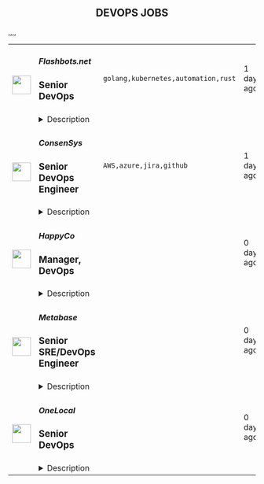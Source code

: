 <div align="center"><h2>DEVOPS JOBS</h2></div><table><tr>
                <td width="100" height="100" rowspan="2">
                    <img src="https://remotive.com/job/1992485/logo" width="38px" height="auto">
                </td>
                <td width="300">
                    <h5>Flashbots.net</h5>
                    <h3>Senior DevOps</h3>
                </td>
                <td width="300">
                    <code>golang,kubernetes,automation,rust</code>
                </td>
                <td width="200">
                <text>1 days ago</text>
                </td>
                <td width="100" rowspan="2">
                <a href="https://remotive.com/remote-jobs/devops/senior-devops-1992485" align="right" target="_blank">Apply</a>
                </td>
            </tr>
            <tr>
                <td colspan="3">
                <details><summary>Description</summary>
                <div class="h1"><br><strong>About us</strong></div>
<p style="min-height: 1.5em;">At Flashbots, we're building the foundations of the future Internet and financial system. As an <a href="https://medium.com/flashbots/frontrunning-the-mev-crisis-40629a613752" rel="nofollow" target="_blank">R&amp;D organization</a>, we focus on MEV through our dual engines of <a href="https://writings.flashbots.net/" rel="nofollow" target="_blank">open research</a> and breakthrough product development – like <a class="notion-link-token notion-focusable-token notion-enable-hover" href="https://docs.flashbots.net/flashbots-auction/overview" rel="nofollow" target="_blank">mev-geth</a>, <a class="notion-link-token notion-focusable-token notion-enable-hover" href="https://protect.flashbots.net/" rel="nofollow" target="_blank">Flashbots Protect</a>, <a class="notion-link-token notion-focusable-token notion-enable-hover" href="https://collective.flashbots.net/t/merge-anniversary-a-year-in-review/2400" rel="nofollow" target="_blank">MEV-Boost</a>, <a class="notion-link-token notion-focusable-token notion-enable-hover" href="https://docs.flashbots.net/flashbots-protect/mev-share" rel="nofollow" target="_blank">MEV-Share</a>, <a class="notion-link-token notion-focusable-token notion-enable-hover" href="https://writings.flashbots.net/introducing-rollup-boost" rel="nofollow" target="_blank">Flashblocks</a>, and <a class="notion-link-token notion-focusable-token notion-enable-hover" href="https://buildernet.org/blog/introducing-buildernet" rel="nofollow" target="_blank">BuilderNet</a>.</p>
<p style="min-height: 1.5em;">Our vibe is accelerationist, exceptional, kind, and independent. We are explorers, innovators, builders, and thinkers. We thrive on action, curiosity, and impact - driving the future in an iterative way while keeping an eye towards the long term version we want to see in the world.</p>
<div style="text-align: left;"><img src="https://app.ashbyhq.com/api/images/user-content/2ae4651e-df3c-4045-827f-9016b44031f3/062530ef-3800-4d7e-9336-12ab0aeee361/Untitled design (7).png" style="max-width: 100%;" width="608"></div>
<div class="h1"> </div>
<div class="h1"><strong>About the role:</strong></div>
<p style="min-height: 1.5em;">Flashbots is looking for a Senior DevOps Engineer to augment our small team. You will collaborate closely with our teams of scientists and engineers to support products like <a href="https://suave-alpha.flashbots.net/" rel="nofollow" target="_blank">SUAVE</a>, <a href="https://writings.flashbots.net/introducing-rollup-boost" rel="nofollow" target="_blank">Flashblocks, and Rollup-Boost</a>.</p>
<p style="min-height: 1.5em;">Due to working with confidential data, you may be subject to trading restriction policies.<br><br></p>
<div class="h1"><strong>What You’ll Do:</strong></div>
<ul style="">
<li style="">
<p style="min-height: 1.5em;">Common DevOps tasks</p>
<ul style="">
<li style="">
<p style="min-height: 1.5em;">Administrate Kubernetes clusters and deployments, servers, automation, and observability, always in IaC</p>
</li>
<li style="">
<p style="min-height: 1.5em;">Partner with Engineers and Product Owners to support their work</p>
</li>
<li style="">
<p style="min-height: 1.5em;">Create automation and tooling</p>
</li>
</ul>
</li>
<li style="">
<p style="min-height: 1.5em;">Unique DevOps tasks</p>
<ul style="">
<li style="">
<p style="min-height: 1.5em;">Collaborate closely with internal and external teams to develop at the cutting edge of TEE systems</p>
</li>
<li style="">
<p style="min-height: 1.5em;">Contribute to and operate foundational infrastructure in blockchains and their rollups<br><br></p>
</li>
</ul>
</li>
</ul>
<div class="h1"><strong>Who You Are:</strong></div>
<ul style="">
<li style="">
<p style="min-height: 1.5em;">Genuine desire to understand the blockchain and MEV problem space.</p>
</li>
<li style="">
<p style="min-height: 1.5em;">Production experience with monitoring, alerting, and incident response.</p>
</li>
<li style="">
<p style="min-height: 1.5em;">Deep understanding of engineering principles and best practices.</p>
</li>
<li style="">
<p style="min-height: 1.5em;">Comfortable in a fast-paced, async, and remote environment.</p>
</li>
<li style="">
<p style="min-height: 1.5em;">Excellent communication and interpersonal skills.</p>
</li>
<li style="">
<p style="min-height: 1.5em;">Disposed to action, finding out, and showing; curiosity to get to the root of the problems.</p>
</li>
<li style="">
<p style="min-height: 1.5em;">Kind, independently motivated, accountable, and reliable.</p>
</li>
<li style="">
<p style="min-height: 1.5em;">By default leave things better than you found them.<br><br></p>
</li>
</ul>
<div class="h1"><strong>Nice-to-haves</strong></div>
<ul style="">
<li style="">
<p style="min-height: 1.5em;">Contributions to open source projects</p>
</li>
<li style="">
<p style="min-height: 1.5em;">Development of distributed systems</p>
</li>
<li style="">
<p style="min-height: 1.5em;">Experience with:</p>
<ul style="">
<li style="">
<p style="min-height: 1.5em;">Golang and Rust</p>
</li>
<li style="">
<p style="min-height: 1.5em;">Public clouds and bare-metal hosting providers</p>
</li>
</ul>
</li>
</ul>
<div class="h1"><br><strong>Details that matter</strong></div>
<ul style="">
<li style="">
<p style="min-height: 1.5em;">Significantly above market rate equity compensation package</p>
</li>
<li style="">
<p style="min-height: 1.5em;">Unlimited PTO with a high level of freedom and autonomy for your work</p>
</li>
<li style="">
<p style="min-height: 1.5em;">Attractive health coverage package for US employees</p>
</li>
<li style="">
<p style="min-height: 1.5em;">$3000 Yearly budget for your individual learning and development goals</p>
</li>
<li style="">
<p style="min-height: 1.5em;">Work alongside the brightest minds in the crypto space</p>
</li>
<li style="">
<p style="min-height: 1.5em;">Help save the world by ensuring crypto remains decentralized, permissionless and censorship-resistant</p>
</li>
<li style="">
<p style="min-height: 1.5em;">Remote working - work from anywhere in the world</p>
</li>
<li style="">
<p style="min-height: 1.5em;">Paid travel - 2 x team on-site in different parts of the world per year plus periodic travel to events</p>
</li>
</ul>
<p style="min-height: 1.5em;">At Flashbots, we are committed to building a diverse and inclusive team. We welcome applications from all qualified candidates regardless of gender, race, ethnicity, religion, sexual orientation, age, or disability status.</p>
<img src="https://remotive.com/job/track/1992485/blank.gif?source=public_api" alt=""/>
                </details>
                </td>
            </tr>,<tr>
                <td width="100" height="100" rowspan="2">
                    <img src="https://remotive.com/job/1990753/logo" width="38px" height="auto">
                </td>
                <td width="300">
                    <h5>ConsenSys</h5>
                    <h3>Senior DevOps Engineer</h3>
                </td>
                <td width="300">
                    <code>AWS,azure,jira,github</code>
                </td>
                <td width="200">
                <text>1 days ago</text>
                </td>
                <td width="100" rowspan="2">
                <a href="https://remotive.com/remote-jobs/devops/senior-devops-engineer-1990753" align="right" target="_blank">Apply</a>
                </td>
            </tr>
            <tr>
                <td colspan="3">
                <details><summary>Description</summary>
                <p><strong>Location: Global Remote (excluding France)</strong></p>
<p>Consensys is the leading blockchain and web3 software company founded by Joe Lubin, CEO of Consensys and Co-Founder of Ethereum. Since 2014, Consensys has been at the forefront of innovation, pioneering technological developments within the web3 ecosystem.</p>
<p>Through our product suite, including the MetaMask platform, Infura, Linea, Diligence, and our NFT toolkit Phosphor, we have become the trusted collaborator for users, creators, and developers on their path to build and belong in the world they want to see.</p>
<p>Whether building a dapp, an NFT collection, a portfolio, or a better future, the instinct to build is universal. Consensys inspires and champions the builder instinct in everyone by making web3 universally easy to use and develop on.</p>
<p>Our mission is to unlock the collaborative power of communities by making the decentralized web universally easy to access, use, and build on. </p>
<p>You’ll get to work on the tools, infrastructure, and apps that scale these platforms to onboard one billion participants and 5 million developers. You’ll be constantly exposed to new concepts, ideas, and frameworks from your peers, and as you work on different projects — challenging you to stay at the top of your game. You’ll join a network of builders that reaches the edge of our ecosystem. Consensys alumni have moved on to become tech entrepreneurs, CEOs, and team leads at tech companies. </p>
<p><strong>What you’ll do</strong></p>
<ul style="">
<li style="">Configure and manage cloud platforms, including AWS, Azure, GCP and Cloudflare</li>
<li style="">Manage and administer our CI/CD pipelines with Github (GitHub Actions. AWS Land Zone)</li>
<li style="">Maintain and improve our internal management systems</li>
<li style="">Respond to IT incidents and requests through Jira Service Management to ensure minimal downtime and loss</li>
<li style="">Enhance security infrastructure by using Okta for secure Identity management</li>
<li style="">Document all DevOps and infrastructure-related processes within Confluence</li>
</ul>
<p><strong>Would be great if you brought this to the role</strong></p>
<ul style="">
<li style="">Good knowledge of AWS and/or Azure cloud computing platforms</li>
<li style="">Experience with GitHub and understanding of version control concepts</li>
<li style="">Experience with Security and Identity management tools, preferably Okta</li>
<li style="">Knowledge of IT ticketing systems, preferably Jira Service Management</li>
<li style="">Familiarity with Confluence or equivalent documentation tools</li>
<li style="">Understanding of blockchain technologies and familiarity with Web3</li>
<li style="">Good problem-solving methods and a proactive work ethos</li>
<li style="">Effective communication skills, both written and verbal</li>
<li style="">Strong team player with the ability to work independently when needed</li>
</ul>
<p><strong>Bonus Points</strong></p>
<ul style="">
<li style="">3+ years experience administering cloud platforms</li>
<li style="">Certification in AWS, Azure or other Cloud platforms is beneficial</li>
</ul>
<p>Don't meet all the requirements? Don't sweat it. We’re passionate about building a diverse team of humans and as such, if you think you've got what it takes for our chaotic-but-fun, remote-friendly, start-up environment—apply anyway, detailing your relevant transferable skills in your cover letter. While we have a pretty good idea of what we need, we're ready for you to challenge our thinking on who needs to be in this role.</p>
<p><em>It is a requirement of employment in this position that applicants will be required to submit to background checks including but not limited to employment, education and criminal record checks. Further details will be provided to applicants that successfully meet the criteria for the position as determined by the company in its sole discretion. By submitting an application for employment, you are acknowledging and consenting to this requirement.</em></p>
<div class='"content-pay-transparency"'>
<div class='"pay-input"'>
<div class='"description"'>
<p><em>The salary range for US-based candidates only will be determined throughout the interview process depending on experience and skills.</em></p>
</div>
<div class='"title"'>US pay range (not including bonus, equity or other benefits)</div>
<div class='"pay-range"'>$102,000<span class='"divider"'>—</span>$178,000 USD</div>
</div>
</div>
<div class='"content-conclusion"'>
<p> </p>
<p>In the rapidly evolving Web3 space, we believe that everyone is a builder. This expansive paradigm requires a range of backgrounds, talents, skills, and experiences to influence and shape the future. At Consensys, this diversity fuels our ability to shift control and redefine the realm of possibility. We are committed to ensuring that our technology empowers people and communities with economic and political agency through decentralized technologies. We welcome the range of perspectives and differences and celebrate them. We're excited to see how your unique skills as a builder can contribute to our vision, drive innovation, and help us shape a more inclusive Web3.</p>
<p>Consensys is an equal opportunity employer. All employment decisions are made without regard to race, color, national origin, ancestry, sex, gender, gender identity or expression, sexual orientation, age, genetic information, religion, disability, medical condition, pregnancy, marital status, family status, veteran status, or any other characteristic protected by law. Consensys is aware of fraudulent recruitment practices and we encourage all applicants to review our best practices to protect yourself which can be found (<a href="%22https:/consensys.io/careers/best-practices-to-avoid-recruitment-fraud/)%22" rel="nofollow">https://consensys.io/careers/best-practices-to-avoid-recruitment-fraud/)</a>.</p>
</div>
<img src="https://remotive.com/job/track/1990753/blank.gif?source=public_api" alt=""/>
                </details>
                </td>
            </tr>,<tr>
                <td width="100" height="100" rowspan="2">
                    <img src="https://avatars.githubusercontent.com/u/1021150?s=200&v=4" width="38px" height="auto">
                </td>
                <td width="300">
                    <h5>HappyCo</h5>
                    <h3>Manager, DevOps</h3>
                </td>
                <td width="300">
                    <code></code>
                </td>
                <td width="200">
                <text>0 days ago</text>
                </td>
                <td width="100" rowspan="2">
                <a href="https://jobs.lever.co/happyco/975b32da-a81c-49c1-a678-e961c2aef4c1" align="right" target="_blank">Apply</a>
                </td>
            </tr>
            <tr>
                <td colspan="3">
                <details><summary>Description</summary>
                <div><b style="font-size: 11pt">HappyCo is a company where people can grow their careers and work with like minded people, with no egos or politics. HappyCo is values driven and offers a flexible, supportive culture. Join HappyCo and <a class="postings-link" href="https://happy.co/media/make-work-happy">Make Work Happy</a>!</b>&nbsp;</div><div><br></div><div><br></div><div><br></div><div><span style="font-size: 16px;">HappyCo is looking for an experienced </span><b style="font-size: 16px;">DevOps Manager</b><span style="font-size: 16px;"> to co-ordinate the development, management and maintenance of our cloud environments, ensuring they are scalable, efficient, and well-optimized for our engineering teams. This role involves overseeing system performance and uptime, refining monitoring processes, and enhancing incident response to reduce downtime. You will also be responsible for upholding security and compliance standards, proactively addressing potential risks. Additionally, you will provide technical leadership and mentorship, fostering a culture of continuous improvement and collaboration. If you thrive on ownership and autonomy and enjoy driving innovation in infrastructure and operations, we’d love to connect!</span></div><div><br></div><div><br></div><div><span style="font-size: 16px;">HappyCo is looking for an experienced </span><b style="font-size: 16px;">DevOps Manager</b><span style="font-size: 16px;"> to co-ordinate the development, management and maintenance of our cloud environments, ensuring they are scalable, efficient, and well-optimized for our engineering teams. This role involves overseeing system performance and uptime, refining monitoring processes, and enhancing incident response to reduce downtime. You will also be responsible for upholding security and compliance standards, proactively addressing potential risks. Additionally, you will provide technical leadership and mentorship, fostering a culture of continuous improvement and collaboration. If you thrive on ownership and autonomy and enjoy driving innovation in infrastructure and operations, we’d love to connect!</span></div><div><br></div><div><br></div><h3>Core Responsibilities:</h3><li><b>Infrastructure</b> - Create and manage cloud infrastructure to support HappyCo software development teams.&nbsp; Improve the reliability, observability, and performance of these systems.</li><li><b>Operations</b> - Monitor the health and performance of production systems.&nbsp; Improve monitoring tooling and effectiveness.&nbsp; Respond to production events.&nbsp; Document issues and incidents.&nbsp; Drive down MTTA and MTTR.</li><li><b>Security/Compliance</b> - Maintain a proactive posture keeping HappyCo ahead of security threats and vulnerabilities.&nbsp; Follow all required processes for security and compliance.</li><li><b>Mentorship/Leadership</b> - Identify, apply, and coach best practices across the team. </li><h3>Week by Week / During your first 2-4 weeks you will:</h3><li>Get to know our leadership, culture, and values</li><li>Complete our HappyCo orientation and onboarding program</li><li>Onboard with the DevOps team</li><li>Familiarize yourself with our systems and tools&nbsp;</li><li>Read our favorite industry primers</li><li>Attend your first Company Wide Meeting (monthly)</li><li>Make your first change in our codebase</li><h3>During your first 1-6 months you will:</h3><li>Get acquainted with the different departments</li><li>Complete deployment and rollbacks in all of our environments</li><li>Familiarize yourself with our on-call runbooks, processes and policies</li><li>Review our monitoring systems and tools to ensure levels are within reasonable parameters and adjust alerts accordingly</li><li>Build a working profile of your team and prepare career development plans for them</li><li>Be able to troubleshoot outages in any environment</li><h3>During your first 6-12 months you will:</h3><li>Build tooling and automation for engineers to improve their velocity to develop, build and deploy code</li><li>Complete your first team feedback, and manager upwards feedback cycle</li><li>Identify key risks and opportunities to be included in the next 12 months of roadmap</li><h3>What you could expect day-to-day</h3><li>Helping teams with build or cloud infrastructure queries</li><li>Add to and deploy from our IaC build pipeline</li><li>Assist with the investigation, management, and resolution of critical incident</li><h3>What we think you need to be successful</h3><li>Infrastructure as Code</li><li>AWS / GCP Cloud Infrastructure and Architecture</li><li>Kubernetes and containerisation</li><li>Build Pipeline, implementation and strategy</li><li>Experience leading teams</li><h3>Keys to optimum happiness at HappyCo</h3><li>Pushing forward in ambiguity while striving for clarity</li><li>Prioritizing for sustained impact vs helping in the moment</li><li>Empowering teams instead of enforcing standards</li><li>Leveraging technology to serve humanity in a way that is accessible to all</li><li>Be a proactive contributor to design and research team culture, with a strong growth mindset</li><li>Experience and understanding of early-stage startups and the challenges they face</li><li>Experience within the multifamily residential property industry</li><li>Previous research experience in an Enterprise B2B SaaS context where you've tackled complex workflows and systems</li><h3>Technologies Used</h3><li>Go, Ruby on Rails, Typescript / React</li><li>Bazel</li><li>GitLab</li><li>Terraform</li><li>Bash</li><li>Kubernetes &amp; Docker</li><div><b>About HappyCo</b></div><div><span style="font-size: 11pt">Founded in 2011, HappyCo (</span><a class="postings-link" style="font-size: 11pt" href="http://www.happy.co/">happy.co</a><span style="font-size: 11pt">) builds mobile and cloud solutions to enable real-time property data. Our flagship product suite 'Happy Property’ has more than 5 million units on its platform.</span></div><div><br></div><div><span style="font-size: 11pt">We’re everyday people with a shared purpose — improving the lives of others. Our team is made up of thinkers, talkers, planners, makers, builders and everything in between. Together, we’re turning our passions into happier communities!&nbsp; </span></div><div><br></div><div><span style="font-size: 11pt">When customers use our software, their communities get stronger. Our tools empower everyone in multifamily property management to improve their operations and maximize returns, which means they’re building better experiences for their residents. Learn more about our </span><a class="postings-link" style="font-size: 11pt" href="https://happyco-inc.wistia.com/medias/1va4woy4m3">Product Vision</a>&nbsp;<span style="font-size: 11pt">here!</span></div><div><br></div><div><b style="font-size: 11pt">Our HappyCo Culture &amp; Values</b></div><div><span style="font-size: 11pt">HappyCo strives to build better communities. So naturally, we are dedicated to making our own community an enjoyable place that lets us do our best work. We’re devoted to building an inclusive, supportive culture that empowers each HappyCo’er to succeed and grow. To learn more about our culture, check out our</span><a class="postings-link" style="font-size: 11pt" href="https://www.glassdoor.com.au/Overview/Working-at-HappyCo-EI_IE1533158.11,18.htm"> Glassdoor</a><span style="font-size: 11pt"> page and our </span><a class="postings-link" style="font-size: 11pt" href="https://happy.co/company/careers">careers page!</a><span style="font-size: 11pt">&nbsp;</span></div><div><br></div><div><span style="font-size: 11pt">HappyCo’s culture is driven by our core values of Make Happiness, Stronger Together, Get Good Sh*t Done, Look Outward First and Kaizen - sounds great, right, but what does this mean for you?&nbsp;</span></div><div><br></div><div><i style="font-size: 11pt">We believe in supporting people to do their best work and thrive, and building a diverse, equitable, and inclusive company is core to our mission. Our goal is to ensure that HappyCo upholds an inclusive environment where all people feel that they are equally respected and valued, whether they are applying for an open position or working at the company. We welcome applicants of any educational background, gender identity and expression, sexual orientation, religion, ethnicity, age, citizenship, socioeconomic status, disability, and veteran status. HappyCo is also committed to providing reasonable accommodations for qualified individuals with disabilities and disabled veterans in our job application procedures.</i></div><div><br></div><div><i style="font-size: 15px">A note to Recruitment Agencies: Please don’t reach out to us about our roles -- we’ve got it covered. We don’t accept unsolicited agency resumes and HappyCo is not responsible for any fees related to unsolicited resumes</i></div><div><b style="font-size: 11pt">HappyCo is a company where people can grow their careers and work with like minded people, with no egos or politics. HappyCo is values driven and offers a flexible, supportive culture. Join HappyCo and <a href="https://happy.co/media/make-work-happy" class="postings-link">Make Work Happy</a>!</b>&nbsp;</div><div><br></div><div><br></div>
                </details>
                </td>
            </tr>,<tr>
                <td width="100" height="100" rowspan="2">
                    <img src="https://avatars.githubusercontent.com/u/10520629?s=200&v=4" width="38px" height="auto">
                </td>
                <td width="300">
                    <h5>Metabase</h5>
                    <h3>Senior SRE/DevOps Engineer</h3>
                </td>
                <td width="300">
                    <code></code>
                </td>
                <td width="200">
                <text>0 days ago</text>
                </td>
                <td width="100" rowspan="2">
                <a href="https://jobs.lever.co/metabase/1b702919-4d0b-4085-baec-8947f9b7e4ee" align="right" target="_blank">Apply</a>
                </td>
            </tr>
            <tr>
                <td colspan="3">
                <details><summary>Description</summary>
                <div>Metabase is the easiest way for people to get insights from their data, from tiny startups who get up and running quickly to major corporations with tens of thousands of users. That's why people <a class="postings-link" href="https://www.metabase.com/love">love us</a>.</div><div><br></div><div>We bring data tools with the elegance and simplicity of consumer products to the crufty world of enterprise business intelligence. We provide an opinionated open source starting point for how companies should measure, analyze and share their data, which is used by tens of thousands of companies.</div><div><br></div><div>Tens of thousands of companies use Metabase every day to answer questions about their data. While we seek to become the de-facto self-managed open source analytics software for organizations everywhere, many customers want an ability to use Metabase without worrying about the operational details of self-hosting. That’s why we recently launched our Metabase Cloud product. We’re looking for operations engineers to help build out and run our new and quickly growing ‘Metabase Cloud’ hosted product.</div><div>Tens of thousands of companies use Metabase every day to answer questions about their data. While we seek to become the de-facto self-managed open source analytics software for organizations everywhere, many customers want an ability to use Metabase without worrying about the operational details of self-hosting. That’s why we recently launched our Metabase Cloud product. We’re looking for operations engineers to help build out and run our new and quickly growing ‘Metabase Cloud’ hosted product.</div><h3>You will:</h3><li>Own and operate our application stack and AWS infrastructure to orchestrate and manage our hosted customer instances of Metabase</li><li>Debug runtime issues across the different levels of our application stack and hosting stack.</li><li>Develop and build our internal tooling and automation to manage the lifecycle of a hosted Metabase installation, from purchase to deployment, zero-downtime upgrades, and general operational health</li><li>Continuously improve our automated deployments and testing</li><h3>We're looking for someone who:</h3><li>Is thoughtful and careful</li><li>Compulsively automates everything and documents it</li><li>Is able to make solid technical judgements and back them up articulately</li><li>Has at least 5 years of experience building and operating <b>production</b> infrastructure, ideally on public cloud</li><li>Strong <b>Kubernetes</b> and <b>AWS </b>experience</li><li>Strong experience with IaC and <b>Terraform</b></li><li>Can write high quality and readable code in a modern language (e.g. Python, Go, etc.)</li><li>Experience with modern monitoring stacks (e.g Prometheus/Grafana/Datadog) </li><h3>Projects you could work on:</h3><li>Multi-region hosting </li><li>Automate EKS cluster provisioning </li><li>Extend our CRDs and Operators </li><li>Improve the RDS sharding strategy for our multi-tenant platform</li><li>Unify and improve our CI/CD platforms</li><li>Collaborate with core application developers on changes to improve our application metrics, deployment speeds and CI integration.</li><li>Maintain our SOC2 compliance and security posture </li><div><br></div><div><br></div><div>We're a global team (50% outside the US), fully distributed (from Thailand to California), who get things done asynchronously, with plenty of uninterrupted time, supporting each other to do the best work of our careers. We offer flexibility (define your own schedule and work from wherever you want), autonomy, and an environment that fosters growth, learning, and development. We're relentlessly user-focused and believe in building long-term value, not short-term hacks. And we raised a $30M Series B to take our approach to the next level for years to come.</div><div><br></div><div><span style="font-size: 10px">For U.S. applicants: Metabase participates in the federal E-Verify program, which confirms employment authorization of newly hired U.S. based employees. E-Verify is not used as a tool to pre-screen candidates and is only initiated upon hire.</span></div><div><br></div><div><span style="font-size: 10px"><a href="https://www.e-verify.gov/sites/default/files/everify/posters/EVerifyParticipationPoster.pdf"><u>E-Verify Participation Notice</u></a> (English/Spanish)</span></div><div><span style="font-size: 10px"><a href="https://www.e-verify.gov/sites/default/files/everify/posters/IER_RightToWorkPoster%20Eng_Es.pdf"><u>Right to Work Notice</u></a> (English/Spanish)</span></div><div>Metabase is the easiest way for people to get insights from their data, from tiny startups who get up and running quickly to major corporations with tens of thousands of users. That's why people <a href="https://www.metabase.com/love" class="postings-link">love us</a>.</div><div><br></div><div>We bring data tools with the elegance and simplicity of consumer products to the crufty world of enterprise business intelligence. We provide an opinionated open source starting point for how companies should measure, analyze and share their data, which is used by tens of thousands of companies.</div>
                </details>
                </td>
            </tr>,<tr>
                <td width="100" height="100" rowspan="2">
                    <img src="https://photos.wellfound.com/startups/i/257661-3abe9f68928f2e0407dca967aca86e67-medium_jpg.jpg" width="38px" height="auto">
                </td>
                <td width="300">
                    <h5>OneLocal</h5>
                    <h3>Senior DevOps</h3>
                </td>
                <td width="300">
                    <code></code>
                </td>
                <td width="200">
                <text>0 days ago</text>
                </td>
                <td width="100" rowspan="2">
                <a href="https://job-boards.greenhouse.io/onelocal/jobs/5346874004" align="right" target="_blank">Apply</a>
                </td>
            </tr>
            <tr>
                <td colspan="3">
                <details><summary>Description</summary>
                &lt;p&gt;OneLocal is transforming the B2B sector with its innovative white-label marketing platform. Drawing on years of proven success in accelerating local business growth, we&#39;ve fine-tuned our expertise in developing unparalleled digital presences for thousands of merchants. Now, we&#39;re strategically partnering with leading software providers and franchisors to deliver a comprehensive, in-house marketing powerhouse for their SMB clients. Our sophisticated, AI-driven agency-in-a-box equips merchants with the competitive advantage essential for achieving market dominance and driving business expansion.&lt;/p&gt;
&lt;p&gt;We are looking for talented and passionate individuals to embed the latest AI technology into our platform. We pride ourselves in our open and dynamic culture, our diversity, and being committed to a workplace where we all feel that we can be ourselves.&lt;/p&gt;
&lt;p&gt;&lt;strong&gt;Job Overview&lt;/strong&gt;&lt;/p&gt;
&lt;p&gt;We are on the hunt for a seasoned Senior DevOps Engineer with a strong background in cloud observability, container orchestration, cloud operations, and incident response. The ideal candidate will have experience working with FinOps, CICD, developer tools, repository and source control architecture, developer build environments, and ensuring data storage efficiency.&lt;/p&gt;
&lt;p&gt;&lt;strong&gt;Essential Duties and Responsibilities:&lt;/strong&gt;&lt;/p&gt;
&lt;ul&gt;
&lt;li&gt;&amp;nbsp;Cloud Observability: Implement and manage advanced cloud observability tools to monitor and optimize system performance, ensuring high availability and reliability for our service offerings.&lt;/li&gt;
&lt;li&gt;&amp;nbsp;Cloud Expertise: Demonstrate proficiency in one of the major cloud platforms (AWS, Azure, or Google Cloud) to architect, manage, and optimize scalable cloud infrastructures.&lt;/li&gt;
&lt;li&gt;&amp;nbsp;Operations &amp;amp; Incident Response: Lead the incident response process utilizing tools like PagerDuty or equivalent to ensure swift identification, management, and resolution of critical issues, maintaining service continuity.&lt;/li&gt;
&lt;li&gt;&amp;nbsp;FinOps: Analyze and manage cloud costs effectively using FinOps principles, employing various tools and aggregators to ensure cost efficiency and resource optimization.&lt;/li&gt;
&lt;li&gt;&amp;nbsp;CICD: Design, implement, and maintain continuous integration and continuous deployment (CICD) pipelines to enhance development workflows and delivery cycles.&lt;/li&gt;
&lt;li&gt;&amp;nbsp;Developer Tools: Advance the use of modern developer tools, including AI-powered assistants like GitHub Copilot, to streamline coding practices and enhance overall productivity.&lt;/li&gt;
&lt;li&gt;&amp;nbsp;Repository and Source Control Architecture: Architect and manage repository structures and source control processes to support development teams in effectively collaborating and maintaining code quality.&lt;/li&gt;
&lt;li&gt;&amp;nbsp;Developer Build Environments: Create and optimize developer build environments to facilitate smooth and efficient development, testing, and deployment processes.&lt;/li&gt;
&lt;li&gt;&amp;nbsp;Data Storage Efficiency: Design strategies and systems for efficient data storage, ensuring optimal performance, cost management, and scalability of storage solutions.&lt;/li&gt;
&lt;/ul&gt;
&lt;p&gt;&lt;strong&gt;Requirements:&lt;/strong&gt;&lt;/p&gt;
&lt;ul&gt;
&lt;li&gt;Minimum of 5 years of relevant experience in a DevOps role, with a focus on cloud observability, container orchestration, and cloud operations.&lt;/li&gt;
&lt;li&gt;Cloud Expertise: In-depth knowledge and hands-on experience with one of the major cloud platforms (AWS, Azure, Google Cloud).&lt;/li&gt;
&lt;li&gt;Incident Response: Familiarity with incident management tools like PagerDuty or equivalent, with a track record of handling and resolving critical incidents.&lt;/li&gt;
&lt;li&gt;FinOps: Strong understanding of Financial Operations (FinOps) principles and experience with tools and techniques for managing cloud costs.&lt;/li&gt;
&lt;li&gt;CICD Pipelines: Demonstrable experience in designing and maintaining CICD pipelines using tools such as Jenkins, GitLab CI, or similar.&lt;/li&gt;
&lt;li&gt;Source Control: Expertise in repository management and source control systems, particularly with Git, GitHub, GitLab, or similar platforms.&lt;/li&gt;
&lt;li&gt;Build Environments: Experience in creating and optimizing developer build environments, ensuring they are efficient and conducive to high-quality code production.&lt;/li&gt;
&lt;li&gt;Data Storage: Proficiency in designing and managing data storage solutions that balance performance with cost-efficiency, considering scalability requirements.&lt;/li&gt;
&lt;li&gt;Problem-Solving Skills: Strong analytical and troubleshooting skills to resolve complex technical issues and optimize system performance.&lt;/li&gt;
&lt;li&gt;Collaboration: Excellent communication and collaboration skills to work effectively with cross-functional teams, fostering a culture of continuous improvement.&lt;/li&gt;
&lt;li&gt;Experience in implementing and managing Infrastructure as Code (IaC) tools such as Terraform and Pulumi&lt;/li&gt;
&lt;/ul&gt;
&lt;p&gt;&lt;strong&gt;Plus&lt;/strong&gt;&lt;/p&gt;
&lt;ul&gt;
&lt;li&gt;AWS specialization and certification&lt;/li&gt;
&lt;li&gt;Familiarity with security best practices and compliance standards in cloud environments.&lt;/li&gt;
&lt;li&gt;Developer Tools: Proficiency with modern developer tools, including AI-powered assistants like GitHub Copilot, and a solid understanding of their impact on the development lifecycle.&lt;/li&gt;
&lt;/ul&gt;
&lt;p&gt;&lt;strong&gt;Why You’ll Love Working Here:&lt;/strong&gt;&lt;/p&gt;
&lt;ul&gt;
&lt;li&gt;Remote first: We have committed to a remote-first work environment. This means our roles are open to candidates who can work between the core hours of 9am - 5pm EST&lt;/li&gt;
&lt;li&gt;3 weeks paid vacation + 5 paid personal days&lt;/li&gt;
&lt;li&gt;Stock options in a YC backed start-up&lt;/li&gt;
&lt;li&gt;Virtual social events: coffee chats with your colleagues and weekly happy hours!&lt;/li&gt;
&lt;/ul&gt;
&lt;p&gt;At OneLocal, we are committed to building and fostering an environment where our employees feel included, valued, and heard. Our belief is that a strong commitment to diversity and inclusion enables us to truly create the best company culture possible. We strongly encourage applications from candidates of all backgrounds, experience, and perspectives regardless of race, gender, sexual orientation, marital status, age, citizenship, disability, and national origin.&lt;/p&gt;
                </details>
                </td>
            </tr></table>
